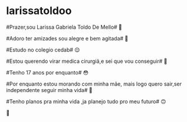 # larissatoldoo
#Prazer,sou Larissa Gabriela Toldo De Mello# 🫶

#Adoro ter amizades sou alegre e bem agitada# 🫡

#Estudo no colegio cedab# 😌

#Estou querendo virar medica cirurgiã,e sei que vou conseguir# 🤭

#Tenho 17 anos por enquanto# 😳

#Por enquanto estou morando com minha mãe, mais logo quero sair,ser independente seguir minha vida# 🤝

#Tenho planos pra minha vida  ,ja planejo tudo pro meu futuro# 🙃

🫶
